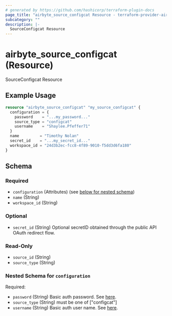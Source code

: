 ```yaml
---
# generated by https://github.com/hashicorp/terraform-plugin-docs
page_title: "airbyte_source_configcat Resource - terraform-provider-airbyte"
subcategory: ""
description: |-
  SourceConfigcat Resource
---
```


# airbyte_source_configcat (Resource)

SourceConfigcat Resource

## Example Usage

```terraform
resource "airbyte_source_configcat" "my_source_configcat" {
  configuration = {
    password    = "...my_password..."
    source_type = "configcat"
    username    = "Shaylee.Pfeffer71"
  }
  name         = "Timothy Nolan"
  secret_id    = "...my_secret_id..."
  workspace_id = "24d3b2ec-fcc8-4f89-9010-f5dd3d6fa180"
}
```

<!-- schema generated by tfplugindocs -->
## Schema

### Required

- `configuration` (Attributes) (see [below for nested schema](#nestedatt--configuration))
- `name` (String)
- `workspace_id` (String)

### Optional

- `secret_id` (String) Optional secretID obtained through the public API OAuth redirect flow.

### Read-Only

- `source_id` (String)
- `source_type` (String)

<a id="nestedatt--configuration"></a>
### Nested Schema for `configuration`

Required:

- `password` (String) Basic auth password. See <a href="https://api.configcat.com/docs/#section/Authentication">here</a>.
- `source_type` (String) must be one of ["configcat"]
- `username` (String) Basic auth user name. See <a href="https://api.configcat.com/docs/#section/Authentication">here</a>.


